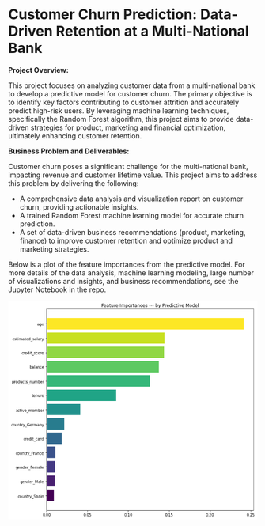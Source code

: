 
# Customer Churn Prediction: Data-Driven Retention at a Multi-National Bank

**Project Overview:**

This project focuses on analyzing customer data from a multi-national bank to develop a predictive model for customer churn. The primary objective is to identify key factors contributing to customer attrition and accurately predict high-risk users. By leveraging machine learning techniques, specifically the Random Forest algorithm, this project aims to provide data-driven strategies for product, marketing and financial optimization, ultimately enhancing customer retention.

**Business Problem and Deliverables:**

Customer churn poses a significant challenge for the multi-national bank, impacting revenue and customer lifetime value. This project aims to address this problem by delivering the following:

* A comprehensive data analysis and visualization report on customer churn, providing actionable insights.
* A trained Random Forest machine learning model for accurate churn prediction.
* A set of data-driven business recommendations (product, marketing, finance) to improve customer retention and optimize product and marketing strategies.

Below is a plot of the feature importances from the predictive model. For more details of the data analysis, machine learning modeling, large number of visualizations and insights, and business recommendations, see the Jupyter Notebook in the repo. 

![feature_importances_for_churn](<feature_importance.png>)
